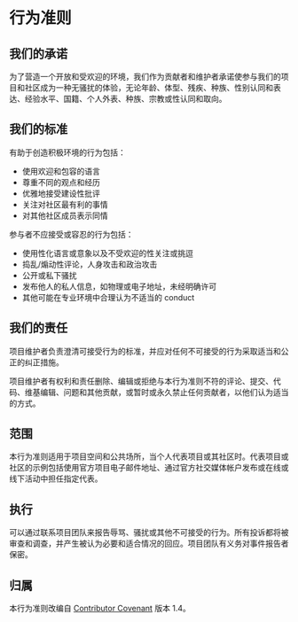 # 行为准则

## 我们的承诺

为了营造一个开放和受欢迎的环境，我们作为贡献者和维护者承诺使参与我们的项目和社区成为一种无骚扰的体验，无论年龄、体型、残疾、种族、性别认同和表达、经验水平、国籍、个人外表、种族、宗教或性认同和取向。

## 我们的标准

有助于创造积极环境的行为包括：

* 使用欢迎和包容的语言
* 尊重不同的观点和经历
* 优雅地接受建设性批评
* 关注对社区最有利的事情
* 对其他社区成员表示同情

参与者不应接受或容忍的行为包括：

* 使用性化语言或意象以及不受欢迎的性关注或挑逗
* 捣乱/煽动性评论，人身攻击和政治攻击
* 公开或私下骚扰
* 发布他人的私人信息，如物理或电子地址，未经明确许可
* 其他可能在专业环境中合理认为不适当的 conduct

## 我们的责任

项目维护者负责澄清可接受行为的标准，并应对任何不可接受的行为采取适当和公正的纠正措施。

项目维护者有权利和责任删除、编辑或拒绝与本行为准则不符的评论、提交、代码、维基编辑、问题和其他贡献，或暂时或永久禁止任何贡献者，以他们认为适当的方式。

## 范围

本行为准则适用于项目空间和公共场所，当个人代表项目或其社区时。代表项目或社区的示例包括使用官方项目电子邮件地址、通过官方社交媒体帐户发布或在线或线下活动中担任指定代表。

## 执行

可以通过联系项目团队来报告辱骂、骚扰或其他不可接受的行为。所有投诉都将被审查和调查，并产生被认为必要和适合情况的回应。项目团队有义务对事件报告者保密。

## 归属

本行为准则改编自 [Contributor Covenant](https://www.contributor-covenant.org) 版本 1.4。
